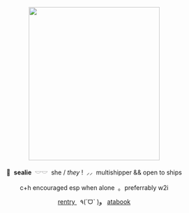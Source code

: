 <p align="center">
    <img src="https://file.garden/Z1OpYh3OMHUM4tMG/ter.png" width="300" height="350" />    
</p>

<p align="center">
    🦭 ‎ <b>sealie</b> ‎ 𓎟𓎟 ‎ she / <i>they</i> ! ‎ ⸝⸝ ‎ multishipper && open to ships
</p>
<p align="center">
    c+h encouraged esp when alone ‎ ｡ ‎ preferrably w2i
</p>
<p align="center">
<a align="center" href="https://rentry.co/ultimatec00k"> rentry </a> ‎ ‎ ٩(ˊᗜˋ )و ‎ ‎ <a align="center" href="https://destinationdespair.atabook.org/"> atabook </a>
</p>
